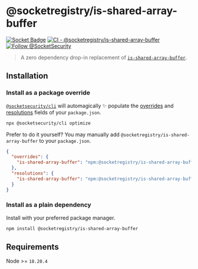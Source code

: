 # @socketregistry/is-shared-array-buffer

[![Socket Badge](https://socket.dev/api/badge/npm/package/@socketregistry/is-shared-array-buffer)](https://socket.dev/npm/package/@socketregistry/is-shared-array-buffer)
[![CI - @socketregistry/is-shared-array-buffer](https://github.com/SocketDev/socket-registry-js/actions/workflows/test.yml/badge.svg)](https://github.com/SocketDev/socket-registry-js/actions/workflows/test.yml)
[![Follow @SocketSecurity](https://img.shields.io/twitter/follow/SocketSecurity?style=social)](https://twitter.com/SocketSecurity)

> A zero dependency drop-in replacement of
> [`is-shared-array-buffer`](https://www.npmjs.com/package/is-shared-array-buffer).

## Installation

### Install as a package override

[`@socketsecurity/cli`](https://www.npmjs.com/package/@socketsecurity/cli) will
automagically :sparkles: populate the
[overrides](https://docs.npmjs.com/cli/v9/configuring-npm/package-json#overrides)
and [resolutions](https://yarnpkg.com/configuration/manifest#resolutions) fields
of your `package.json`.

```sh
npx @socketsecurity/cli optimize
```

Prefer to do it yourself? You may manually add
`@socketregistry/is-shared-array-buffer` to your `package.json`.

```json
{
  "overrides": {
    "is-shared-array-buffer": "npm:@socketregistry/is-shared-array-buffer@^1"
  },
  "resolutions": {
    "is-shared-array-buffer": "npm:@socketregistry/is-shared-array-buffer@^1"
  }
}
```

### Install as a plain dependency

Install with your preferred package manager.

```sh
npm install @socketregistry/is-shared-array-buffer
```

## Requirements

Node &gt;= `18.20.4`
